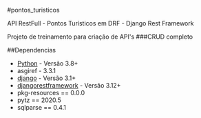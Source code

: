 #pontos_turisticos

API RestFull - Pontos Turísticos em DRF - Django Rest Framework

Projeto de treinamento para criação de API's
###CRUD completo

##Dependencias
- [Python](https://www.python.org/downloads/) - Versão 3.8+
- asgiref - 3.3.1
- [django](http://www.djangoproject.com) - Versão 3.1+
- [djangorestframework](https://www.django-rest-framework.org/) - Versão 3.12+
- pkg-resources == 0.0.0
- pytz == 2020.5
- sqlparse == 0.4.1
